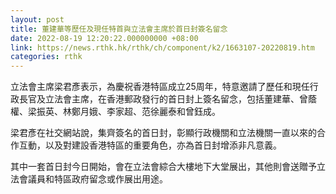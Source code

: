```yaml
---
layout: post
title: 董建華等歷任及現任特首與立法會主席於首日封簽名留念
date: 2022-08-19 12:20:22.000000000 +08:00
link: https://news.rthk.hk/rthk/ch/component/k2/1663107-20220819.htm
categories: rthk
---
```


立法會主席梁君彥表示，為慶祝香港特區成立25周年，特意邀請了歷任和現任行政長官及立法會主席，在香港郵政發行的首日封上簽名留念，包括董建華、曾蔭權、梁振英、林鄭月娥、李家超、范徐麗泰和曾鈺成。

梁君彥在社交網站說，集齊簽名的首日封，彰顯行政機關和立法機關一直以來的合作互動，以及對建設香港特區的重要角色，亦為首日封增添非凡意義。

其中一套首日封今日開始，會在立法會綜合大樓地下大堂展出，其他則會送贈予立法會議員和特區政府留念或作展出用途。
